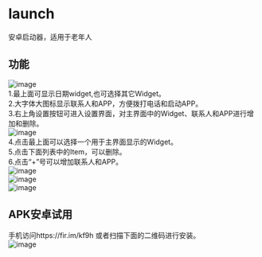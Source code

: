 # launch
安卓启动器，适用于老年人
## 功能
 ![image](https://github.com/dgutkai/launch/blob/master/ScreenShot/Screenshot_1503567142.png)</br>
	1.最上面可显示日期widget,也可选择其它Widget。</br>
	2.大字体大图标显示联系人和APP，方便拨打电话和启动APP。</br>
	3.右上角设置按钮可进入设置界面，对主界面中的Widget、联系人和APP进行增加和删除。</br>
![image](https://github.com/dgutkai/launch/blob/master/ScreenShot/Screenshot_1503567231.png)</br>
	4.点击最上面可以选择一个用于主界面显示的Widget。</br>
	5.点击下面列表中的Item，可以删除。</br>
	6.点击“+”号可以增加联系人和APP。</br>
![image](https://github.com/dgutkai/launch/blob/master/ScreenShot/Screenshot_1503567339.png)</br>
![image](https://github.com/dgutkai/launch/blob/master/ScreenShot/Screenshot_1503567344.png)</br>
![image](https://github.com/dgutkai/launch/blob/master/ScreenShot/Screenshot_1503567351.png)</br>
## APK安卓试用
手机访问https://fir.im/kf9h 或者扫描下面的二维码进行安装。</br>
![image](https://github.com/dgutkai/launch/blob/master/ScreenShot/二维码.png)</br>
